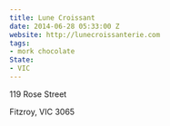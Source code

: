 ```yaml
---
title: Lune Croissant
date: 2014-06-28 05:33:00 Z
website: http://lunecroissanterie.com
tags:
- mork chocolate
State:
- VIC
---
```


119 Rose Street

Fitzroy, VIC 3065
